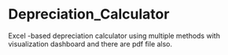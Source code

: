 # Depreciation_Calculator
Excel -based depreciation calculator using multiple methods with visualization dashboard and there are pdf file also.

